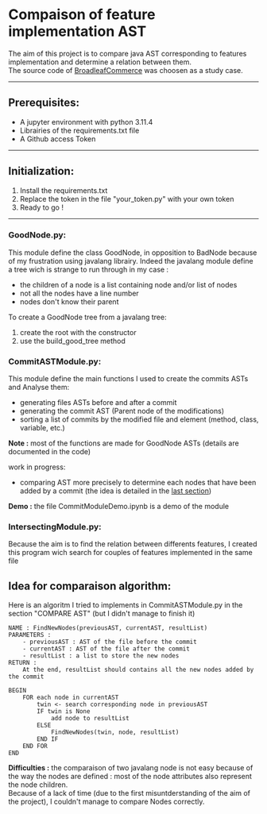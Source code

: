 # Compaison of feature implementation AST

The aim of this project is to compare java AST corresponding to features implementation and determine a relation between them.  
The source code of [BroadleafCommerce](https://github.com/BroadleafCommerce/BroadleafCommerce/) was choosen as a study case.  

------------------------------------------------------------------------------------------------------

## Prerequisites:

- A jupyter environment with python 3.11.4
- Librairies of the requirements.txt file
- A Github access Token

------------------------------------------------------------------------------------------------------

## Initialization:
1. Install the requirements.txt
2. Replace the token in the file "your_token.py" with your own token
3. Ready to go !

------------------------------------------------------------------------------------------------------
### GoodNode.py:
This module define the class GoodNode, in opposition to BadNode because of my frustration using javalang librairy. Indeed the javalang module define a tree wich is strange to run through in my case :
- the children of a node is a list containing node and/or list of nodes
- not all the nodes have a line number
- nodes don't know their parent

To create a GoodNode tree from a javalang tree:
1) create the root with the constructor
2) use the build_good_tree method

### CommitASTModule.py:
This module define the main functions I used to create the commits ASTs and Analyse them:
- generating files ASTs before and after a commit
- generating the commit AST (Parent node of the modifications)
- sorting a list of commits by the modified file and element (method, class, variable, etc.)

**Note :** most of the functions are made for GoodNode ASTs (details are documented in the code)

work in progress:
- comparing AST more precisely to determine each nodes that have been added by a commit
(the idea is detailed in the [last section](#idea-for-comparaison-algorithm))

**Demo :** the file CommitModuleDemo.ipynb is a demo of the module

### IntersectingModule.py:
Because the aim is to find the relation between differents features, I created this program wich search for couples of features implemented in the same file

## Idea for comparaison algorithm:

Here is an algoritm I tried to implements in CommitASTModule.py in the section "COMPARE AST" (but I didn't manage to finish it)

```
NAME : FindNewNodes(previousAST, currentAST, resultList)
PARAMETERS :
    - previousAST : AST of the file before the commit
    - currentAST : AST of the file after the commit
    - resultList : a list to store the new nodes
RETURN :
    At the end, resultList should contains all the new nodes added by the commit

BEGIN
    FOR each node in currentAST
        twin <- search corresponding node in previousAST
        IF twin is None
            add node to resultList
        ELSE
            FindNewNodes(twin, node, resultList)
        END IF
    END FOR
END
```

**Difficulties :** the comparaison of two javalang node is not easy because of the way the nodes are defined : most of the node attributes also represent the node children.  
Because of a lack of time (due to the first misuntderstanding of the aim of the project), I couldn't manage to compare Nodes correctly.

```
